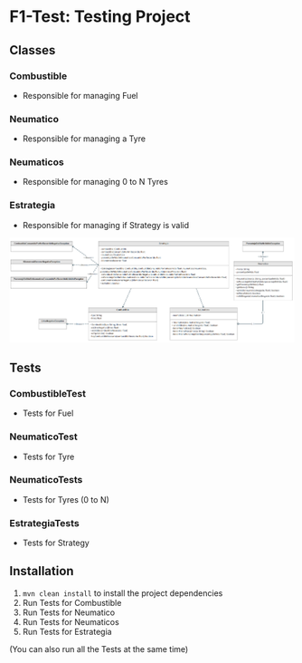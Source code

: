 # F1-Test: Testing Project
## Classes
### Combustible
- Responsible for managing Fuel
### Neumatico
- Responsible for managing a Tyre
### Neumaticos
- Responsible for managing 0 to N Tyres
### Estrategia
- Responsible for managing if Strategy is valid

![DiagramaClases.png](images/DiagramaClases.png)

## Tests
### CombustibleTest
- Tests for Fuel
### NeumaticoTest
- Tests for Tyre
### NeumaticoTests
- Tests for Tyres (0 to N)
### EstrategiaTests
- Tests for Strategy

## Installation
1. ``mvn clean install`` to install the project dependencies
2. Run Tests for Combustible
3. Run Tests for Neumatico
4. Run Tests for Neumaticos
5. Run Tests for Estrategia

(You can also run all the Tests at the same time)





